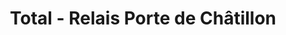 ---
title: "Total - Relais Porte de Châtillon"
url: /paris/total-relais-porte-de-chatillon/
shop: gaz
---